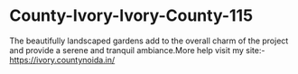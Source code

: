 # County-Ivory-Ivory-County-115
The beautifully landscaped gardens add to the overall charm of the project and provide a serene and tranquil ambiance.More help visit my site:- https://ivory.countynoida.in/
